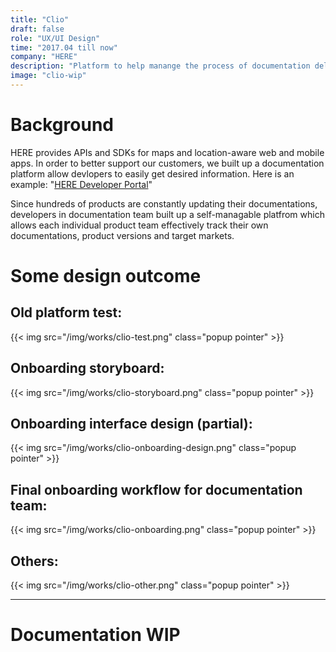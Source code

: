 ```yaml
---
title: "Clio"
draft: false
role: "UX/UI Design"
time: "2017.04 till now"
company: "HERE"
description: "Platform to help manange the process of documentation delivery"
image: "clio-wip"
---
```


# Background

HERE provides APIs and SDKs for maps and location-aware web and mobile apps. In order to better support our customers, we built up a documentation platform allow devlopers to easily get desired information. Here is an example: 
"[HERE Developer Portal](https://developer.here.com/documentation)"

Since hundreds of products are constantly updating their documentations, developers in documentation team built up a self-managable platfrom which allows each individual product team effectively track their own documentations, product versions and target markets.

# Some design outcome

## Old platform test:

{{< img src="/img/works/clio-test.png" class="popup pointer" >}}


## Onboarding storyboard:

{{< img src="/img/works/clio-storyboard.png" class="popup pointer" >}}


## Onboarding interface design (partial):

{{< img src="/img/works/clio-onboarding-design.png" class="popup pointer" >}}



## Final onboarding workflow for documentation team:

{{< img src="/img/works/clio-onboarding.png" class="popup pointer" >}}

## Others:

{{< img src="/img/works/clio-other.png" class="popup pointer" >}}


----

# Documentation WIP
<!-- ## Below are just drafts !!!!!

# Current Platform and Usablity test


*For privacy reason, I won't paste any screenshots of current platform.*

In order to better understand how the currently platform worked, I talked with 9 users, from Product managers, Techinical writers, developers and publishers. I designed some daily tasks they might need to accomplish in 

# Workshop



# Design space

Users helped me distinguished several points that


# Design

#### User jounery for different users

#### Design


# Take Away

The biggest challenge in this project is that the initial aim, the project scope and even the workfow are all ambigious.


The old user interface definately had a lot of usability issues while the most important problem is that there's no clearly defined flow to accomplish. Everybody in this long  I spent a lot of time talk with everybody involved in  -->
